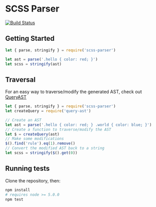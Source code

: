 # SCSS Parser

[![Build Status](https://travis-ci.org/salesforce-ux/scss-parser.svg?branch=master)](https://travis-ci.org/salesforce-ux/scss-parser)

## Getting Started

```javascript
let { parse, stringify } = require('scss-parser')

let ast = parse('.hello { color: red; }')
let scss = stringify(ast)
```

## Traversal

For an easy way to traverse/modify the generated AST, check out [QueryAST](https://github.com/salesforce-ux/query-ast)

```javascript
let { parse, stringify } = require('scss-parser')
let createQuery = require('query-ast')

// Create an AST
let ast = parse('.hello { color: red; } .world { color: blue; }')
// Create a function to traverse/modify the AST
let $ = createQuery(ast)
// Make some modifications
$().find('rule').eq(1).remove()
// Convert the modified AST back to a string
let scss = stringify($().get(0))
```

## Running tests

Clone the repository, then:

```bash
npm install
# requires node >= 5.0.0
npm test
```
